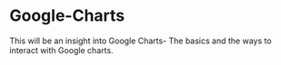 # Google-Charts
This will be an insight into Google Charts- The basics and the ways to interact with Google charts.
